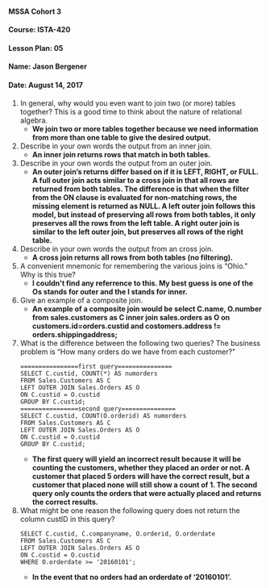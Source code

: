 #### MSSA Cohort 3
#### Course: ISTA-420
#### Lesson Plan: 05
#### Name: Jason Bergener
#### Date: August 14, 2017

1. In general, why would you even want to join two (or more) tables together? This is a good time to think about the nature of relational algebra.
    - **We join two or more tables together because we need information from more than one table to give the desired output.**
1. Describe in your own words the output from an inner join.
    - **An inner join returns rows that match in both tables.**
1. Describe in your own words the output from an outer join.
    - **An outer join’s returns differ based on if it is LEFT, RIGHT, or FULL. A full outer join acts similar to a cross join in that all rows are returned from both tables. The difference is that when the filter from the ON clause is evaluated for non-matching rows, the missing element is returned as NULL. A left outer join follows this model, but instead of preserving all rows from both tables, it only preserves all the rows from the left table. A right outer join is similar to the left outer join, but preserves all rows of the right table.**
1. Describe in your own words the output from an cross join.
    - **A cross join returns all rows from both tables (no filtering).**
1. A convenient mnemonic for remembering the various joins is “Ohio." Why is this true?
    - **I couldn't find any referrence to this. My best guess is one of the Os stands for outer and the I stands for inner.**
1. Give an example of a composite join.
    - **An example of a composite join would be select C.name, O.number from sales.customers as C inner join sales.orders as O on customers.id=orders.custid and costomers.address != orders.shippingaddress;**
1. What is the difference between the following two queries? The business problem is “How many orders do we have from each customer?"
    ```
    ================first query===============
    SELECT C.custid, COUNT(*) AS numorders
    FROM Sales.Customers AS C
    LEFT OUTER JOIN Sales.Orders AS O
    ON C.custid = O.custid
    GROUP BY C.custid;
    ================second query===============
    SELECT C.custid, COUNT(O.orderid) AS numorders
    FROM Sales.Customers AS C
    LEFT OUTER JOIN Sales.Orders AS O
    ON C.custid = O.custid
    GROUP BY C.custid;
    ```
    - **The first query will yield an incorrect result because it will be counting the customers, whether they placed an order or not. A customer that placed 5 orders will have the correct result, but a customer that placed none will still show a count of 1. The second query only counts the orders that were actually placed and returns the correct results.**
1. What might be one reason the following query does not return the column custID in this query?
    ```
    SELECT C.custid, C.companyname, O.orderid, O.orderdate
    FROM Sales.Customers AS C
    LEFT OUTER JOIN Sales.Orders AS O
    ON C.custid = O.custid
    WHERE O.orderdate >= '20160101';
    ```
    - **In the event that no orders had an orderdate of ‘20160101’.**
